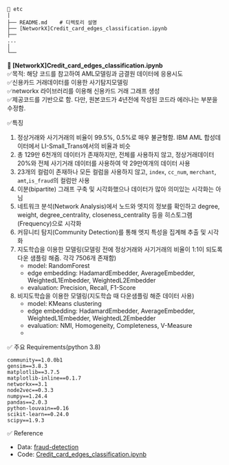 ```
📂 etc
|
├── README.md    # 디렉토리 설명
├── [NetworkX]Credit_card_edges_classification.ipynb
├──
...
│
└──
```

**📄 [NetworkX]Credit_card_edges_classification.ipynb**  
✅목적: 해당 코드를 참고하여 AML모델링과 금결원 데이터에 응용시도  
✅신용카드 거래데이터를 이용한 사기탐지모델링  
✅networkx 라이브러리를 이용해 신용카드 거래 그래프 생성  
✅제공코드를 기반으로 함. 다만, 원본코드가 4년전에 작성된 코드라 에러나는 부분을 수정함.    

✅특징  
  1. 정상거래와 사기거래의 비율이 99.5%, 0.5%로 매우 불균형함. IBM AML 합성데이터에서 LI-Small_Trans에서의 비율과 비슷
  2. 총 129만 6천개의 데이터가 존재하지만, 전체를 사용하지 않고, 정상거래데이터 20%와 전체 사기거래 데이터를 사용하여 약 29만여개의 데이터 사용
  3. 23개의 컬럼이 존재하나 모든 컬럼을 사용하지 않고, `index`, `cc_num`, `merchant`, `amt`,`is_fraud`의 컬럼만 사용
  4. 이분(bipartite) 그래프 구축 및 시각화했으나 데이터가 많아 의미있는 시각화는 아님
  5. 네트워크 분석(Network Analysis)에서 노드와 엣지의 정보를 확인하고 degree, weight, degree_centrality, closeness_centrality 등을 히스토그램(Frequency)으로 시각화
  6. 커뮤니티 탐지(Community Detection)를 통해 엣지 특성을 집계해 추출 및 시각화
  7. 지도학습을 이용한 모델링(모델링 전에 정상거래와 사기거래의 비율이 1:1이 되도록 다운 샘플링 해줌. 각각 7506개 존재함)
     - model: RandomForest
     - edge embedding: HadamardEmbedder, AverageEmbedder, WeightedL1Embedder, WeightedL2Embedder
     - evaluation: Precision, Recall, F1-Score
  8. 비지도학습을 이용한 모델링(지도학습 때 다운샘플링 해준 데이터 사용)
     - model: KMeans clustering
     - edge embedding: HadamardEmbedder, AverageEmbedder, WeightedL1Embedder, WeightedL2Embedder
     - evaluation: NMI, Homogeneity, Completeness, V-Measure
     - 
✅ 주요 Requirements(python 3.8)
  ```
  community==1.0.0b1
  gensim==3.8.3
  matplotlib==3.7.5
  matplotlib-inline==0.1.7
  networkx==3.1
  node2vec==0.3.3
  numpy==1.24.4
  pandas==2.0.3
  python-louvain==0.16
  scikit-learn==0.24.0
  scipy==1.9.3

  ```

✅ Reference
  - Data: [fraud-detection](https://www.kaggle.com/datasets/kartik2112/fraud-detection)
  - Code: [Credit_card_edges_classification.ipynb](https://github.com/PacktPublishing/Graph-Machine-Learning/blob/main/Chapter08/01_Credit_card_edges_classification.ipynb)

